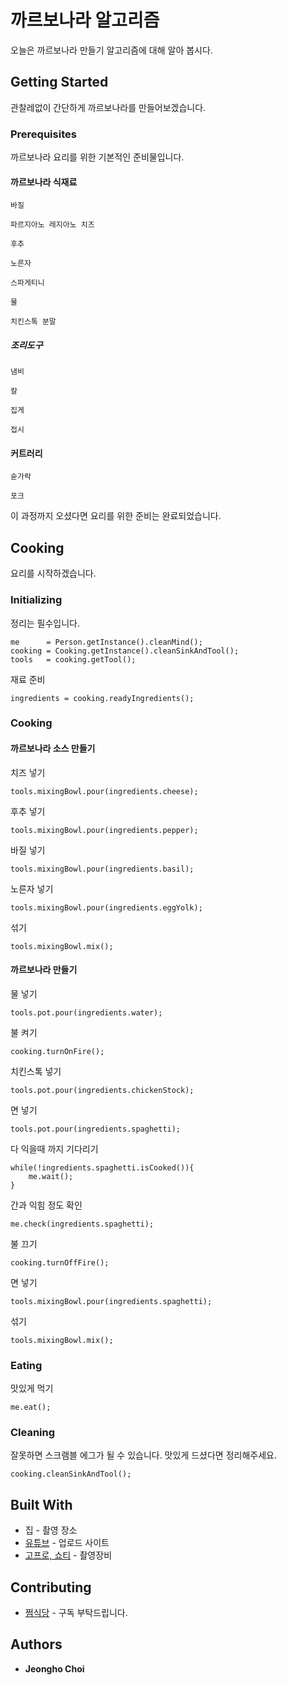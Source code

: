 # 까르보나라 알고리즘

오늘은 까르보나라 만들기 알고리즘에 대해 알아 봅시다.

## Getting Started

관찰레없이 간단하게 까르보나라를 만들어보겠습니다.
 
### Prerequisites

까르보나라 요리를 위한 기본적인 준비물입니다.

#### 까르보나라 식재료

```
바질
```
```
파르지아노 레지아노 치즈
```
```
후추
```
```
노른자
```
```
스파게티니
```
```
물
```
```
치킨스톡 분말
```

##### 조리도구

```
냄비
```
```
칼
```
```
집게
```
```
접시
```
#### 커트러리

```
숟가락
```
```
포크
```

이 과정까지 오셨다면 요리를 위한 준비는 완료되었습니다.

## Cooking

요리를 시작하겠습니다.

### Initializing

정리는 필수입니다.
```
me      = Person.getInstance().cleanMind();
cooking = Cooking.getInstance().cleanSinkAndTool();
tools   = cooking.getTool();
```

재료 준비
```
ingredients = cooking.readyIngredients();
```

### Cooking

#### 까르보나라 소스 만들기


치즈 넣기
```
tools.mixingBowl.pour(ingredients.cheese);
```

후추 넣기
```
tools.mixingBowl.pour(ingredients.pepper);
```

바질 넣기
```
tools.mixingBowl.pour(ingredients.basil);
```

노른자 넣기
```
tools.mixingBowl.pour(ingredients.eggYolk);
```

섞기
```
tools.mixingBowl.mix();
```

#### 까르보나라 만들기

물 넣기
```
tools.pot.pour(ingredients.water);
```

불 켜기
```
cooking.turnOnFire();
```

치킨스톡 넣기
```
tools.pot.pour(ingredients.chickenStock);
```

면 넣기
```
tools.pot.pour(ingredients.spaghetti);
```

다 익을때 까지 기다리기
```
while(!ingredients.spaghetti.isCooked()){
    me.wait();
}
```

간과 익힘 정도 확인
```
me.check(ingredients.spaghetti);
```

불 끄기
```
cooking.turnOffFire();
```

면 넣기
```
tools.mixingBowl.pour(ingredients.spaghetti);
```

섞기
```
tools.mixingBowl.mix();
```

### Eating

맛있게 먹기
```
me.eat();
```

### Cleaning

잘못하면 스크램블 에그가 될 수 있습니다. 맛있게 드셨다면 정리해주세요.

```
cooking.cleanSinkAndTool();
```


## Built With

* 집 - 촬영 장소
* [유튜브](https://www.youtube.com/@wjdgh) - 업로드 사이트
* [고프로, 쇼티](https://gopro.com/ko/kr/) - 촬영장비

## Contributing

* [쩜식당](https://www.youtube.com/@wjdgh) - 구독 부탁드립니다.

## Authors

* **Jeongho Choi**
